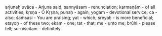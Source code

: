 arjunaḥ uvāca - Arjuna said; sannyāsam - renunciation; karmaṇām - of all activities; kṛṣṇa - O Kṛṣṇa; punaḥ - again; yogam - devotional service; ca - also; śaṁsasi - You are praising; yat - which; śreyaḥ - is more beneﬁcial; etayoḥ - of these two; ekam - one; tat - that; me - unto me; brūhi - please tell; su-niścitam - deﬁnitely.